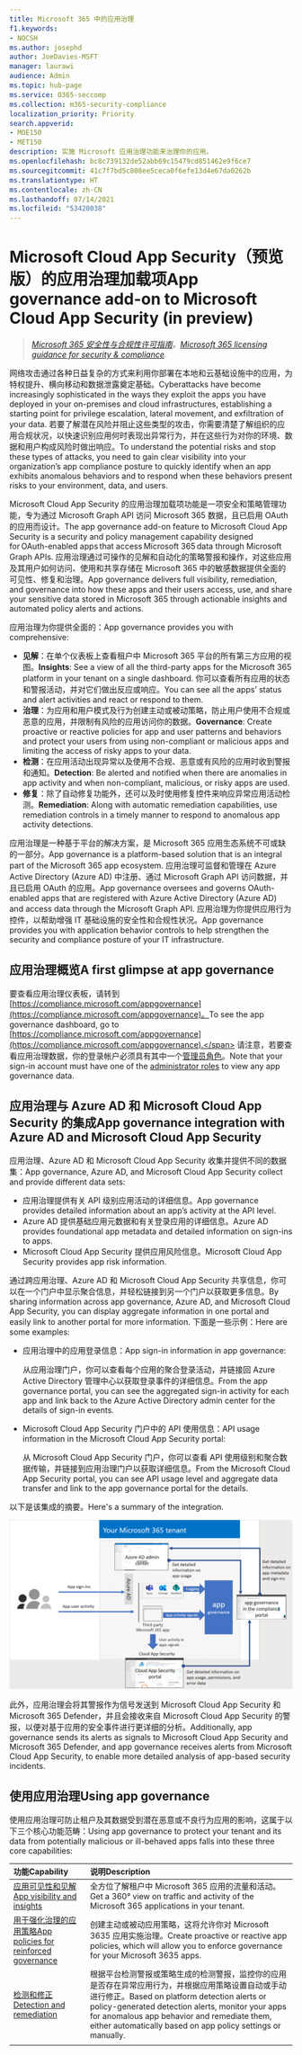 ```yaml
---
title: Microsoft 365 中的应用治理
f1.keywords:
- NOCSH
ms.author: josephd
author: JoeDavies-MSFT
manager: laurawi
audience: Admin
ms.topic: hub-page
ms.service: O365-seccomp
ms.collection: m365-security-compliance
localization_priority: Priority
search.appverid:
- MOE150
- MET150
description: 实施 Microsoft 应用治理功能来治理你的应用。
ms.openlocfilehash: bc8c739132de52abb69c15479cd851462e9f6ce7
ms.sourcegitcommit: 41c7f7bd5c808ee5ceca0f6efe13d4e67da0262b
ms.translationtype: HT
ms.contentlocale: zh-CN
ms.lasthandoff: 07/14/2021
ms.locfileid: "53420038"
---
```

# <a name="app-governance-add-on-to-microsoft-cloud-app-security-in-preview"></a><span data-ttu-id="f7e44-103">Microsoft Cloud App Security（预览版）的应用治理加载项</span><span class="sxs-lookup"><span data-stu-id="f7e44-103">App governance add-on to Microsoft Cloud App Security (in preview)</span></span>

><span data-ttu-id="f7e44-104">*[Microsoft 365 安全性与合规性许可指南](https://aka.ms/ComplianceSD)。*</span><span class="sxs-lookup"><span data-stu-id="f7e44-104">*[Microsoft 365 licensing guidance for security & compliance](https://aka.ms/ComplianceSD).*</span></span>

<span data-ttu-id="f7e44-105">网络攻击通过各种日益复杂的方式来利用你部署在本地和云基础设施中的应用，为特权提升、横向移动和数据泄露奠定基础。</span><span class="sxs-lookup"><span data-stu-id="f7e44-105">Cyberattacks have become increasingly sophisticated in the ways they exploit the apps you have deployed in your on-premises and cloud infrastructures, establishing a starting point for privilege escalation, lateral movement, and exfiltration of your data.</span></span> <span data-ttu-id="f7e44-106">若要了解潜在风险并阻止这些类型的攻击，你需要清楚了解组织的应用合规状况，以快速识别应用何时表现出异常行为，并在这些行为对你的环境、数据和用户构成风险时做出响应。</span><span class="sxs-lookup"><span data-stu-id="f7e44-106">To understand the potential risks and stop these types of attacks, you need to gain clear visibility into your organization’s app compliance posture to quickly identify when an app exhibits anomalous behaviors and to respond when these behaviors present risks to your environment, data, and users.</span></span>

<span data-ttu-id="f7e44-107">Microsoft Cloud App Security 的应用治理加载项功能是一项安全和策略管理功能，专为通过 Microsoft Graph API 访问 Microsoft 365 数据，且已启用 OAuth 的应用而设计。</span><span class="sxs-lookup"><span data-stu-id="f7e44-107">The app governance add-on feature to Microsoft Cloud App Security is a security and policy management capability designed for OAuth-enabled apps that access Microsoft 365 data through Microsoft Graph APIs.</span></span> <span data-ttu-id="f7e44-108">应用治理通过可操作的见解和自动化的策略警报和操作，对这些应用及其用户如何访问、使用和共享存储在 Microsoft 365 中的敏感数据提供全面的可见性、修复和治理。</span><span class="sxs-lookup"><span data-stu-id="f7e44-108">App governance delivers full visibility, remediation, and governance into how these apps and their users access, use, and share your sensitive data stored in Microsoft 365 through actionable insights and automated policy alerts and actions.</span></span>

<!--
The scale of ongoing cybersecurity incidents affecting large enterprises and smaller businesses highlights the dangers of supply chain attacks and the need to strengthen the security and compliance posture of every organization. Accelerated cloud adoption with Microsoft 365 and its rich application ecosystem are constantly growing. Attackers are gaining organizational footholds through applications because:

- Users are typically unaware of the risks when consenting to the use of applications. 
- App developers and independent software vendors (ISVs) do not yet have Security Development Lifecycle (SDL) best practices in place to address attacker techniques.
-->

<span data-ttu-id="f7e44-109">应用治理为你提供全面的：</span><span class="sxs-lookup"><span data-stu-id="f7e44-109">App governance provides you with comprehensive:</span></span>

- <span data-ttu-id="f7e44-110">**见解**：在单个仪表板上查看租户中 Microsoft 365 平台的所有第三方应用的视图。</span><span class="sxs-lookup"><span data-stu-id="f7e44-110">**Insights**: See a view of all the third-party apps for the Microsoft 365 platform in your tenant on a single dashboard.</span></span> <span data-ttu-id="f7e44-111">你可以查看所有应用的状态和警报活动，并对它们做出反应或响应。</span><span class="sxs-lookup"><span data-stu-id="f7e44-111">You can see all the apps’ status and alert activities and react or respond to them.</span></span>
- <span data-ttu-id="f7e44-112">**治理**：为应用和用户模式及行为创建主动或被动策略，防止用户使用不合规或恶意的应用，并限制有风险的应用访问你的数据。</span><span class="sxs-lookup"><span data-stu-id="f7e44-112">**Governance**: Create proactive or reactive policies for app and user patterns and behaviors and protect your users from using non-compliant or malicious apps and limiting the access of risky apps to your data.</span></span>
- <span data-ttu-id="f7e44-113">**检测**：在应用活动出现异常以及使用不合规、恶意或有风险的应用时收到警报和通知。</span><span class="sxs-lookup"><span data-stu-id="f7e44-113">**Detection**: Be alerted and notified when there are anomalies in app activity and when non-compliant, malicious, or risky apps are used.</span></span>
- <span data-ttu-id="f7e44-114">**修复**：除了自动修复功能外，还可以及时使用修复控件来响应异常应用活动检测。</span><span class="sxs-lookup"><span data-stu-id="f7e44-114">**Remediation**: Along with automatic remediation capabilities, use remediation controls in a timely manner to respond to anomalous app activity detections.</span></span>

<span data-ttu-id="f7e44-115">应用治理是一种基于平台的解决方案，是 Microsoft 365 应用生态系统不可或缺的一部分。</span><span class="sxs-lookup"><span data-stu-id="f7e44-115">App governance is a platform-based solution that is an integral part of the Microsoft 365 app ecosystem.</span></span> <span data-ttu-id="f7e44-116">应用治理可监督和管理在 Azure Active Directory (Azure AD) 中注册、通过 Microsoft Graph API 访问数据，并且已启用 OAuth 的应用。</span><span class="sxs-lookup"><span data-stu-id="f7e44-116">App governance oversees and governs OAuth-enabled apps that are registered with Azure Active Directory (Azure AD) and access data through the Microsoft Graph API.</span></span> <span data-ttu-id="f7e44-117">应用治理为你提供应用行为控件，以帮助增强 IT 基础设施的安全性和合规性状况。</span><span class="sxs-lookup"><span data-stu-id="f7e44-117">App governance provides you with application behavior controls to help strengthen the security and compliance posture of your IT infrastructure.</span></span>

<!--
Unlike other application governance products in the marketplace, MAPG is a platform-based solution that is an integral part of the Microsoft 365 application ecosystem. MAPG's initial focus is on OAuth-enabled apps published to the Microsoft 365 platform that are registered with Azure AD and access data through the Graph API. For the initial release, MAPG does not support other, non-OAuth-enabled M365 apps, add-ins (such as PowerBI), or other app vendor ecosystems such as Google, Facebook, Amazon Web Services, Workplace, and Salesforce. MAPG’s focus is on third-party published apps for the Microsoft 365 application platform.

Microsoft allows developers to build cloud applications using Azure Active Directory (Azure AD), Microsoft’s cloud identity platform, and other resources and access to tenant data through the Microsoft Graph. Because of MAPG's visibility, insights, and control capabilities, app developers have the incentive to comply with publisher verification, self-attestation, and Microsoft certification, and can build high-quality productivity apps that are secure and compliant.
-->

## <a name="a-first-glimpse-at-app-governance"></a><span data-ttu-id="f7e44-118">应用治理概览</span><span class="sxs-lookup"><span data-stu-id="f7e44-118">A first glimpse at app governance</span></span>

<span data-ttu-id="f7e44-119">要查看应用治理仪表板，请转到 [https://compliance.microsoft.com/appgovernance](https://compliance.microsoft.com/appgovernance)。</span><span class="sxs-lookup"><span data-stu-id="f7e44-119">To see the app governance dashboard, go to [https://compliance.microsoft.com/appgovernance](https://compliance.microsoft.com/appgovernance).</span></span> <span data-ttu-id="f7e44-120">请注意，若要查看应用治理数据，你的登录帐户必须具有其中一个[管理员角色](app-governance-get-started.md#administrator-roles)。</span><span class="sxs-lookup"><span data-stu-id="f7e44-120">Note that your sign-in account must have one of the [administrator roles](app-governance-get-started.md#administrator-roles) to view any app governance data.</span></span>

## <a name="app-governance-integration-with-azure-ad-and-microsoft-cloud-app-security"></a><span data-ttu-id="f7e44-121">应用治理与 Azure AD 和 Microsoft Cloud App Security 的集成</span><span class="sxs-lookup"><span data-stu-id="f7e44-121">App governance integration with Azure AD and Microsoft Cloud App Security</span></span>

<span data-ttu-id="f7e44-122">应用治理、Azure AD 和 Microsoft Cloud App Security 收集并提供不同的数据集：</span><span class="sxs-lookup"><span data-stu-id="f7e44-122">App governance, Azure AD, and Microsoft Cloud App Security collect and provide different data sets:</span></span>

- <span data-ttu-id="f7e44-123">应用治理提供有关 API 级别应用活动的详细信息。</span><span class="sxs-lookup"><span data-stu-id="f7e44-123">App governance provides detailed information about an app’s activity at the API level.</span></span>
- <span data-ttu-id="f7e44-124">Azure AD 提供基础应用元数据和有关登录应用的详细信息。</span><span class="sxs-lookup"><span data-stu-id="f7e44-124">Azure AD provides foundational app metadata and detailed information on sign-ins to apps.</span></span>
- <span data-ttu-id="f7e44-125">Microsoft Cloud App Security 提供应用风险信息。</span><span class="sxs-lookup"><span data-stu-id="f7e44-125">Microsoft Cloud App Security provides app risk information.</span></span>

<span data-ttu-id="f7e44-126">通过跨应用治理、Azure AD 和 Microsoft Cloud App Security 共享信息，你可以在一个门户中显示聚合信息，并轻松链接到另一个门户以获取更多信息。</span><span class="sxs-lookup"><span data-stu-id="f7e44-126">By sharing information across app governance, Azure AD, and Microsoft Cloud App Security, you can display aggregate information in one portal and easily link to another portal for more information.</span></span> <span data-ttu-id="f7e44-127">下面是一些示例：</span><span class="sxs-lookup"><span data-stu-id="f7e44-127">Here are some examples:</span></span>

- <span data-ttu-id="f7e44-128">应用治理中的应用登录信息：</span><span class="sxs-lookup"><span data-stu-id="f7e44-128">App sign-in information in app governance:</span></span>

  <span data-ttu-id="f7e44-129">从应用治理门户，你可以查看每个应用的聚合登录活动，并链接回 Azure Active Directory 管理中心以获取登录事件的详细信息。</span><span class="sxs-lookup"><span data-stu-id="f7e44-129">From the app governance portal, you can see the aggregated sign-in activity for each app and link back to the Azure Active Directory admin center for the details of sign-in events.</span></span>

<!--
- App API usage information in the Azure Active Directory admin center:

  From the Azure Active Directory admin center, you can see the aggregated app usage information and link to the app governance portal for the details of app usage.
-->
- <span data-ttu-id="f7e44-130">Microsoft Cloud App Security 门户中的 API 使用信息：</span><span class="sxs-lookup"><span data-stu-id="f7e44-130">API usage information in the Microsoft Cloud App Security portal:</span></span>

  <span data-ttu-id="f7e44-131">从 Microsoft Cloud App Security 门户，你可以查看 API 使用级别和聚合数据传输，并链接到应用治理门户以获取详细信息。</span><span class="sxs-lookup"><span data-stu-id="f7e44-131">From the Microsoft Cloud App Security portal, you can see API usage level and aggregate data transfer and link to the app governance portal for the details.</span></span>

<span data-ttu-id="f7e44-132">以下是该集成的摘要。</span><span class="sxs-lookup"><span data-stu-id="f7e44-132">Here's a summary of the integration.</span></span>

![应用治理与 Azure AD 和 Microsoft Cloud App Security 的集成](..\media\manage-app-protection-governance\mapg-integration.png)

<span data-ttu-id="f7e44-134">此外，应用治理会将其警报作为信号发送到 Microsoft Cloud App Security 和 Microsoft 365 Defender，并且会接收来自 Microsoft Cloud App Security 的警报，以便对基于应用的安全事件进行更详细的分析。</span><span class="sxs-lookup"><span data-stu-id="f7e44-134">Additionally, app governance sends its alerts as signals to Microsoft Cloud App Security and Microsoft 365 Defender, and app governance receives alerts from Microsoft Cloud App Security, to enable more detailed analysis of app-based security incidents.</span></span>

<!--
Integration of alerts with MCAS and M365 Defender
Azure AD IP detections in progress to surface in M365 Defender

## Integration with Azure AD

**Feedback from Anand:** We should add some details on how MAPG works with M365 Defender (previously MTP). Also, we should highlight the integration with MCAS and AAD.

Key cross-reference resources:

- [What is application management in Azure Active Directory](https://docs.microsoft.com/azure/active-directory/manage-apps/what-is-application-management)
- [Common application management scenarios for Azure Active Directory (especially scenarios 3-4)](https://docs.microsoft.com/cloud-app-security/monitor-alerts)
- [Azure Active Directory Identity Governance documentation](https://docs.microsoft.com/azure/active-directory/governance/)
- [Managing access to apps using Azure AD](https://docs.microsoft.com/azure/active-directory/manage-apps/what-is-access-management)

## Integration with Microsoft Cloud App Security

Key cross-reference resources:

- [Cloud App Security anomaly detection alerts investigation guide](https://docs.microsoft.com/cloud-app-security/investigate-anomaly-alerts#unusual-addition-of-credentials-to-an-oauth-app)
- [Monitor alerts raised in Cloud App Security](https://docs.microsoft.com/cloud-app-security/monitor-alerts)
- [Control which third-party cloud OAuth apps get permissions](https://docs.microsoft.com/cloud-app-security/manage-app-permissions)

-->

## <a name="using-app-governance"></a><span data-ttu-id="f7e44-135">使用应用治理</span><span class="sxs-lookup"><span data-stu-id="f7e44-135">Using app governance</span></span>

<span data-ttu-id="f7e44-136">使用应用治理可防止租户及其数据受到潜在恶意或不良行为应用的影响，这属于以下三个核心功能范畴：</span><span class="sxs-lookup"><span data-stu-id="f7e44-136">Using app governance to protect your tenant and its data from potentially malicious or ill-behaved apps falls into these three core capabilities:</span></span>

| <span data-ttu-id="f7e44-137">功能</span><span class="sxs-lookup"><span data-stu-id="f7e44-137">Capability</span></span> | <span data-ttu-id="f7e44-138">说明</span><span class="sxs-lookup"><span data-stu-id="f7e44-138">Description</span></span> |
|:-------|:-----|
| [<span data-ttu-id="f7e44-139">应用可见性和见解</span><span class="sxs-lookup"><span data-stu-id="f7e44-139">App visibility and insights</span></span>](app-governance-visibility-insights-overview.md) | <span data-ttu-id="f7e44-140">全方位了解租户中 Microsoft 365 应用的流量和活动。</span><span class="sxs-lookup"><span data-stu-id="f7e44-140">Get a 360° view on traffic and activity of the Microsoft 365 applications in your tenant.</span></span> |
| [<span data-ttu-id="f7e44-141">用于强化治理的应用策略</span><span class="sxs-lookup"><span data-stu-id="f7e44-141">App policies for reinforced governance</span></span>](app-governance-app-policies-overview.md) | <span data-ttu-id="f7e44-142">创建主动或被动应用策略，这将允许你对 Microsoft 3635 应用实施治理。</span><span class="sxs-lookup"><span data-stu-id="f7e44-142">Create proactive or reactive app policies, which will allow you to enforce governance for your Microsoft 3635 apps.</span></span> |
| [<span data-ttu-id="f7e44-143">检测和修正</span><span class="sxs-lookup"><span data-stu-id="f7e44-143">Detection and remediation</span></span>](app-governance-detect-remediate-overview.md) | <span data-ttu-id="f7e44-144">根据平台检测警报或策略生成的检测警报，监控你的应用是否存在异常应用行为，并根据应用策略设置自动或手动进行修正。</span><span class="sxs-lookup"><span data-stu-id="f7e44-144">Based on platform detection alerts or policy-generated detection alerts, monitor your apps for anomalous app behavior and remediate them, either automatically based on app policy settings or manually.</span></span> |
|||

